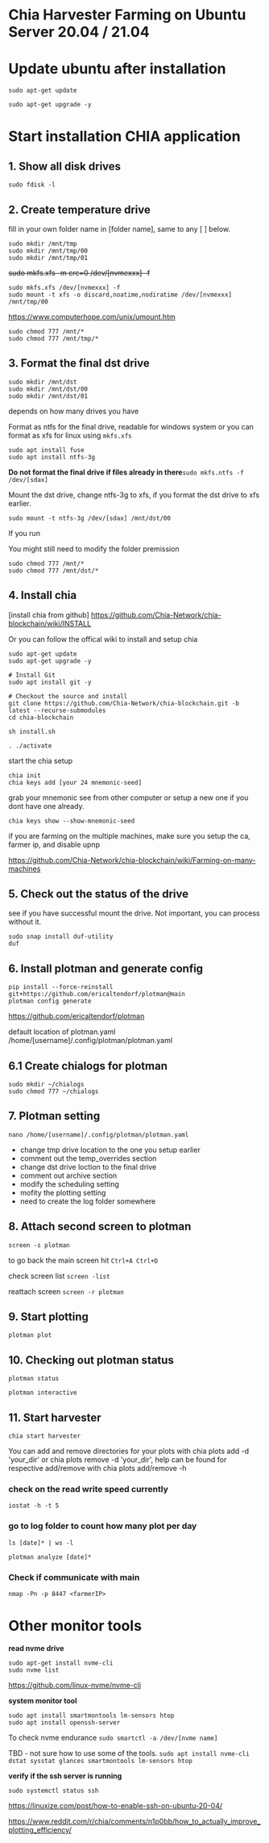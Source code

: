 # Chia Harvester Farming on Ubuntu Server 20.04 / 21.04

# Update ubuntu after installation
```shell 
sudo apt-get update
```
```shell 
sudo apt-get upgrade -y
```
<!-------------------	Start here	------------------->
# Start installation CHIA application

## 1. Show all disk drives
```shell 
sudo fdisk -l
```


## 2. Create temperature drive
fill in your own folder name in [folder name], same to any [ ] below.
```shell 
sudo mkdir /mnt/tmp
sudo mkdir /mnt/tmp/00
sudo mkdir /mnt/tmp/01
```

~~sudo mkfs.xfs -m crc=0 /dev/[nvmexxx] -f~~
```shell
sudo mkfs.xfs /dev/[nvmexxx] -f
sudo mount -t xfs -o discard,noatime,nodiratime /dev/[nvmexxx] /mnt/tmp/00
```

https://www.computerhope.com/unix/umount.htm

```shell 
sudo chmod 777 /mnt/*
sudo chmod 777 /mnt/tmp/*
```

## 3. Format the final dst drive
```shell 
sudo mkdir /mnt/dst
sudo mkdir /mnt/dst/00
sudo mkdir /mnt/dst/01
```
depends on how many drives you have

Format as ntfs for the final drive, readable for windows system or you can format as xfs for linux using `mkfs.xfs`
```shell 
sudo apt install fuse
sudo apt install ntfs-3g
```
__Do not format the final drive if files already in there__`sudo mkfs.ntfs -f /dev/[sdax]`

Mount the dst drive, change ntfs-3g to xfs, if you format the dst drive to xfs earlier.
```shell
sudo mount -t ntfs-3g /dev/[sdax] /mnt/dst/00
```

If you run

You might still need to modify the folder premission
```shell
sudo chmod 777 /mnt/*
sudo chmod 777 /mnt/dst/*
```

## 4. Install chia
[install chia from github]
https://github.com/Chia-Network/chia-blockchain/wiki/INSTALL

Or you can follow the offical wiki to install and setup chia

```shell
sudo apt-get update
sudo apt-get upgrade -y

# Install Git
sudo apt install git -y

# Checkout the source and install
git clone https://github.com/Chia-Network/chia-blockchain.git -b latest --recurse-submodules
cd chia-blockchain

sh install.sh

. ./activate
```

start the chia setup
```shell 
chia init
chia keys add [your 24 mnemonic-seed]
```
grab your mnemonic see from other computer or setup a new one if you dont have one already.
```shell 
chia keys show --show-mnemonic-seed
```
if you are farming on the multiple machines, make sure you setup the ca, farmer ip, and disable upnp

https://github.com/Chia-Network/chia-blockchain/wiki/Farming-on-many-machines

## 5. Check out the status of the drive
see if you have successful mount the drive. Not important, you can process without it.
```shell 
sudo snap install duf-utility
duf
```


## 6. Install plotman and generate config
```shell
pip install --force-reinstall git+https://github.com/ericaltendorf/plotman@main
plotman config generate
```
https://github.com/ericaltendorf/plotman

default location of plotman.yaml
/home/[username]/.config/plotman/plotman.yaml

## 6.1 Create chialogs for plotman
```shell
sudo mkdir ~/chialogs
sudo chmod 777 ~/chialogs
```

## 7. Plotman setting
```shell
nano /home/[username]/.config/plotman/plotman.yaml
```
- change tmp drive location to the one you setup earlier
- comment out the temp_overrides section
- change dst drive loction to the final drive 
- comment out archive section
- modify the scheduling setting
- mofity the plotting setting
- need to create the log folder somewhere

## 8. Attach second screen to plotman
`screen -s plotman`

to go back the main screen hit `Ctrl+A Ctrl+D`

check screen list
`screen -list`

reattach screen
`screen -r plotman`

## 9. Start plotting
```shell
plotman plot
```

## 10. Checking out plotman status
`plotman status`

`plotman interactive`

## 11. Start harvester
`chia start harvester`

You can add and remove directories for your plots with chia plots add -d 'your_dir' or chia plots remove -d 'your_dir', help can be found for respective add/remove with chia plots add/remove -h


### check on the read write speed currently
`iostat -h -t 5`


### go to log folder to count how many plot per day
`ls [date]* | ws -l`

`plotman analyze [date]*`


### Check if communicate with main
`nmap -Pn -p 8447 <farmerIP>`

# Other monitor tools

__read nvme drive__
```shell 
sudo apt-get install nvme-cli
sudo nvme list
```

https://github.com/linux-nvme/nvme-cli

__system monitor tool__

```shell
sudo apt install smartmontools lm-sensors htop
sudo apt install openssh-server
```

To check nvme endurance
`sudo smartctl -a /dev/[nvme name]`

TBD - not sure how to use some of the tools.
`sudo apt install nvme-cli dstat sysstat glances smartmontools lm-sensors htop`

__verify if the ssh server is running__
```shell 
sudo systemctl status ssh
```

https://linuxize.com/post/how-to-enable-ssh-on-ubuntu-20-04/


https://www.reddit.com/r/chia/comments/n1p0bb/how_to_actually_improve_plotting_efficiency/


